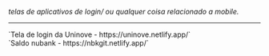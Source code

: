 *telas de aplicativos de login/ ou qualquer coisa relacionado a mobile.*
<hr>
`Tela de login da Uninove - https://uninove.netlify.app/` <br>
`Saldo nubank - https://nbkgit.netlify.app/`
